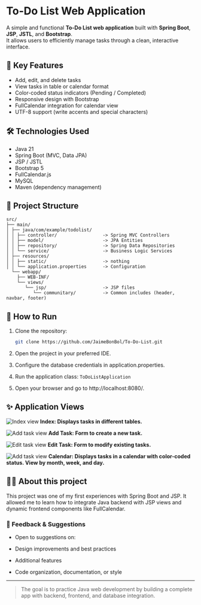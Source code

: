 
# To-Do List Web Application

A simple and functional **To-Do List web application** built with **Spring Boot**, **JSP**, **JSTL**, and **Bootstrap**.  
It allows users to efficiently manage tasks through a clean, interactive interface.

## 📑 Key Features
- Add, edit, and delete tasks
- View tasks in table or calendar format
- Color-coded status indicators (Pending / Completed)
- Responsive design with Bootstrap
- FullCalendar integration for calendar view
- UTF-8 support (write accents and special characters)

## 🛠️ Technologies Used
- Java 21
- Spring Boot (MVC, Data JPA)
- JSP / JSTL
- Bootstrap 5
- FullCalendar.js
- MySQL
- Maven (dependency management)

## 📂 Project Structure

```
src/
├── main/
│ ├── java/com/example/todolist/
│ │ ├── controller/                 -> Spring MVC Controllers
│ │ ├── model/                      -> JPA Entities
│ │ ├── repository/                 -> Spring Data Repositories
│ │ └── service/                    -> Business Logic Services
│ ├── resources/
│ │ ├── static/                     -> nothing
│ │ └── application.properties      -> Configuration
  └── webapp/
    ├── WEB-INF/
    └── views/
       └── jsp/                     -> JSP files
          └── communitary/          -> Common includes (header, navbar, footer)

```

## 🚀 How to Run
1. Clone the repository:
   ```bash
   git clone https://github.com/JaimeBonBol/To-Do-List.git
   
2. Open the project in your preferred IDE.

3. Configure the database credentials in application.properties.

4. Run the application class: `ToDoListApplication`

5. Open your browser and go to http://localhost:8080/.


## ✨ Application Views

![Index view](images-readme/index-view.png)
 **Index: Displays tasks in different tables.**

![Add task view](images-readme/addTask-view.png)
 **Add Task: Form to create a new task.**

![Edit task view](images-readme/editTask-view.png)
 **Edit Task: Form to modify existing tasks.**

![Add task view](images-readme/calendar-view.png)
 **Calendar: Displays tasks in a calendar with color-coded status. View by month, week, and day.**



## 🙋‍♂️ About this project

This project was one of my first experiences with Spring Boot and JSP.
It allowed me to learn how to integrate Java backend with JSP views and dynamic frontend components like FullCalendar.

### 💬 Feedback & Suggestions

 - Open to suggestions on:

 - Design improvements and best practices

 - Additional features

 - Code organization, documentation, or style

---

> The goal is to practice Java web development by building a complete app with backend, frontend, and database integration.
